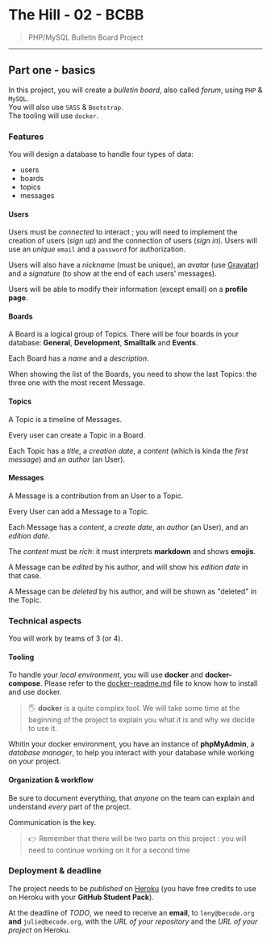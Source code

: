 # The Hill - 02 - BCBB

> PHP/MySQL Bulletin Board Project

* * *

## Part one - basics

In this project, you will create a _bulletin board_, also called _forum_, using `PHP` & `MySQL`.  
You will also use `SASS` & `Bootstrap`.  
The tooling will use `docker`.

### Features

You will design a database to handle four types of data:

- users
- boards
- topics
- messages

#### Users

Users must be _connected_ to interact ; you will need to implement the creation of users (_sign up_) and the connection of users (_sign in_). Users will use an _unique_ `email` and a `password` for authorization.

Users will also have a _nickname_ (must be unique), an _avatar_ (use [Gravatar](//gravatar.com)) and a _signature_ (to show at the end of each users' messages).

Users will be able to modify their information (except email) on a **profile page**.

#### Boards

A Board is a logical group of Topics. There will be four boards in your database: **General**, **Development**, **Smalltalk** and **Events**.

Each Board has a _name_ and a _description_.

When showing the list of the Boards, you need to show the last Topics: the three one with the most recent Message.

#### Topics

A Topic is a timeline of Messages. 

Every user can create a Topic in a Board.

Each Topic has a _title_, a _creation date_, a _content_ (which is kinda the _first message_) and an _author_ (an User).

#### Messages

A Message is a contribution from an User to a Topic.

Every User can add a Message to a Topic.

Each Message has a _content_, a _create date_, an _author_ (an User), and an _edition date_.

The _content_ must be _rich_: it must interprets **markdown** and shows **emojis**.

A Message can be _edited_ by his author, and will show his _edition date_ in that case.

A Message can be _deleted_ by his author, and will be shown as "deleted" in the Topic.

### Technical aspects

You will work by teams of 3 (or 4).

#### Tooling

To handle your _local environment_, you will use **docker** and **docker-compose**. Please refer to the [docker-readme.md](./docker-readme.md) file to know how to install and use docker.

> 🖐 **docker** is a quite complex tool. We will take some time at the beginning of the project to explain you what it is and why we decide to use it.

Whitin your docker environment, you have an instance of **phpMyAdmin**, a _database manager_, to help you interact with your database while working on your project.

#### Organization & workflow

Be sure to document everything, that _anyone_ on the team can explain and understand _every_ part of the project.

Communication is the key.

> 👉 Remember that there will be two parts on this project : you will need to continue working on it for a second time

### Deployment & deadline

The project needs to be _published_ on [Heroku](//heroku.com) (you have free credits to use on Heroku with your **GitHub Student Pack**).

At the deadline of _TODO_, we need to receive an **email**, to `leny@becode.org` **and** `julie@becode.org`, with the _URL of your repository_ and the _URL of your project_ on Heroku.